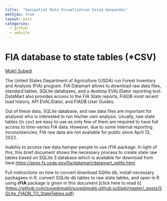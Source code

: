 ```yaml
---
title:  "Geospatial Data Visualization Using Geopandas"
mathjax: true
layout: post
categories:
  - github
  - website
---
```



# FIA database to state tables (*CSV)
 [Mukti Subedi](suvedimukti@gmail.com)

The United States Department of Agriculture (USDA) run Forest Inventory and Analysis (FIA) program. FIA Datamart allows to download raw data files, standard tables, 
SQLite databases, and a desktop EVALIDator reporting tool. DataMart also provides access to the FIA State reports, FIADB most recent load history, API EVALIDator, 
and FIADB User Guides.

Out of these data, SQLite database, and raw data files are important for analysist who is interested to run his/her own analysis. Usually, raw state tables  (in csv) are 
easy to use as only few of them are required to have full access to time-series FIA data. However, due to some internal reporting inconsistencies, FIA raw data are not available
for public since April 13, 2022.

Inabiliiy to access raw data hamper people to use rFIA package. In light of this, this brief document shows the necessary process to create state raw tables based on 
SQLite 3 database which is available for download from here <https://apps.fs.usda.gov/fia/datamart/datamart_sqlite.html>.


Full instructions on how to convert download SQlite db, install necessary packagees in R, convert SQLite db tables to raw state tables, and open in R using **rFIA** package is given in this document [click here to read it] (https://github.com/suvedimukti/suvedimukti.github.io/blob/master/_posts/SQLIte_FIADB_TO_StateTables.pdf)
